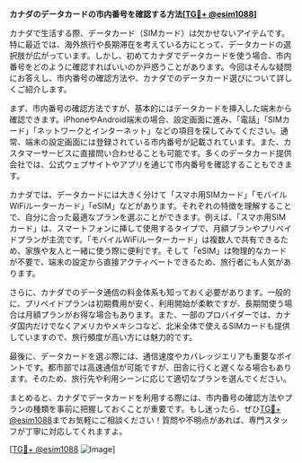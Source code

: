 **カナダのデータカードの市内番号を確認する方法[[TG💪+ @esim1088](https://t.me/s/esim1088)]**

カナダで生活する際、データカード（SIMカード）は欠かせないアイテムです。特に最近では、海外旅行や長期滞在を考えている方にとって、データカードの選択肢が広がっています。しかし、初めてカナダでデータカードを使う場合、市内番号をどのように確認すればいいのか戸惑うことがあります。今回はそんな疑問にお答えし、市内番号の確認方法や、カナダでのデータカード選びについて詳しくご紹介します。

まず、市内番号の確認方法ですが、基本的にはデータカードを挿入した端末から確認できます。iPhoneやAndroid端末の場合、設定画面に進み、「電話」「SIMカード」「ネットワークとインターネット」などの項目を探してみてください。通常、端末の設定画面には登録されている市内番号が記載されています。また、カスタマーサービスに直接問い合わせることも可能です。多くのデータカード提供会社では、公式ウェブサイトやアプリを通じて市内番号を確認することもできます。

カナダでは、データカードには大きく分けて「スマホ用SIMカード」「モバイルWiFiルーターカード」「eSIM」などがあります。それぞれの特徴を理解することで、自分に合った最適なプランを選ぶことができます。例えば、「スマホ用SIMカード」は、スマートフォンに挿して使用するタイプで、月額プランやプリペイドプランが主流です。「モバイルWiFiルーターカード」は複数人で共有できるため、家族や友人と一緒に使う際に便利です。そして「eSIM」は物理的なカードが不要で、端末の設定から直接アクティベートできるため、旅行者にも人気があります。

さらに、カナダでのデータ通信の料金体系も知っておく必要があります。一般的に、プリペイドプランは初期費用が安く、利用開始が柔軟ですが、長期間使う場合は月額プランがお得な場合もあります。また、一部のプロバイダーでは、カナダ国内だけでなくアメリカやメキシコなど、北米全体で使えるSIMカードも提供していますので、旅行頻度が高い方には魅力的です。

最後に、データカードを選ぶ際には、通信速度やカバレッジエリアも重要なポイントです。都市部では高速通信が可能ですが、田舎に行くと遅くなる場合もあります。そのため、旅行先や利用シーンに応じて適切なプランを選んでください。

まとめると、カナダでデータカードを利用する際には、市内番号の確認方法やプランの種類を事前に把握しておくことが重要です。もし迷ったら、ぜひ[TG💪+ @esim1088](https://t.me/s/esim1088)までお気軽にご相談ください！質問や不明点があれば、専門スタッフが丁寧に対応してくれますよ。

[[TG💪+ @esim1088](https://t.me/s/esim1088) ![Image](https://i.postimg.cc/Y0z9fWf4/image.png)]